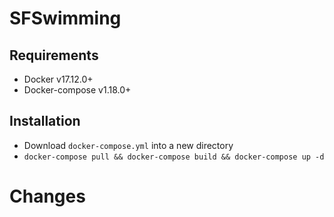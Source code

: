 # SFSwimming

## Requirements
* Docker v17.12.0+
* Docker-compose v1.18.0+

## Installation
* Download `docker-compose.yml` into a new directory
* `docker-compose pull && docker-compose build && docker-compose up -d`

# Changes
